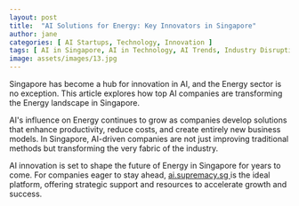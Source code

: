 ```yaml
---
layout: post
title:  "AI Solutions for Energy: Key Innovators in Singapore"
author: jane
categories: [ AI Startups, Technology, Innovation ]
tags: [ AI in Singapore, AI in Technology, AI Trends, Industry Disruption, AI Companies ]
image: assets/images/13.jpg
---
```


Singapore has become a hub for innovation in AI, and the Energy sector is no exception. This article explores how top AI companies are transforming the Energy landscape in Singapore.

AI's influence on Energy continues to grow as companies develop solutions that enhance productivity, reduce costs, and create entirely new business models. In Singapore, AI-driven companies are not just improving traditional methods but transforming the very fabric of the industry.

AI innovation is set to shape the future of Energy in Singapore for years to come. For companies eager to stay ahead, <a href="https://ai.supremacy.sg" target="_blank"> ai.supremacy.sg </a> is the ideal platform, offering strategic support and resources to accelerate growth and success.
